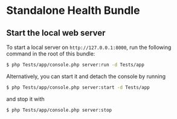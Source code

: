# Standalone Health Bundle

## Start the local web server

To start a local server on `http://127.0.0.1:8000`,
run the following command in the root of this bundle:
```bash
$ php Tests/app/console.php server:run -d Tests/app
```

Alternatively, you can start it and detach the console by running

```bash
$ php Tests/app/console.php server:start -d Tests/app
```

and stop it with
```bash
$ php Tests/app/console.php server:stop
```
